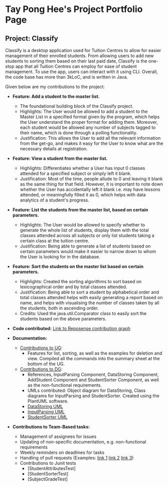 # Tay Pong Hee's Project Portfolio Page

## Project: Classify

Classify is a desktop application used for Tuition Centres to allow for easier management of their enrolled students. 
From allowing users to add new students to sorting them based on their last paid date, Classify is the one-stop app that
all Tuition Centres can employ for ease of student management. To use the app, users can interact with it using CLI.
Overall, the code base has more than 3kLoC, and is written in Java.

Given below are my contributions to the project:

- **Feature: Add a student to the master list.**
  * The foundational building block of the Classify project. 
  * Highlights: The User would be allowed to add a student to the Master List in a specified format given by the program, which helps the User understand the proper format for adding them. Moreover, each student would be allowed any number of subjects tagged to their name, which is done through a polling functionality.
  * Justification: This allows the User to add all the relevant information from the get-go, and makes it easy for the User to know what are the necessary details at registration.


- **Feature: View a student from the master list.**
  * Highlights: Differentiates whether a User has input 0 classes attended for a specified subject or simply left it blank. 
  * Justification: Most of the time, people allude to 0 and leaving it blank as the same thing for that field. However, it is important to note down whether the User has accidentally left it blank i.e. may have lessons attended, or meaningfully filled it as 0, which helps with data analytics of a student's progress.


- **Feature: List the students from the master list, based on certain parameters.**
  * Highlights: The User would be allowed to specify whether to generate the whole list of students, display them with the total classes attended across all subjects or only list students taking a certain class at the tuition centre.
  * Justification: Being able to generate a list of students based on certain parameters would make it easier to narrow down to whom the User is looking for in the database.


- **Feature: Sort the students on the master list based on certain parameters.**
  * Highlights: Created the sorting algorithms to sort based on lexicographical order and by total classes attended. 
  * Justification: Being able to sort a student by alphabetical order and total classes attended helps with easily generating a report based on name, and helps with visualising the number of classes taken by all the students, both in ascending order.
  * Credits: Used the java.util.Comparator class to easily sort the students based on the above parameters.


- **Code contributed:** [Link to Reposense contribution graph](https://nus-cs2113-ay2324s2.github.io/tp-dashboard/?search=tayponghee&breakdown=true&sort=groupTitle%20dsc&sortWithin=title&since=2024-02-23&timeframe=commit&mergegroup=&groupSelect=groupByRepos&checkedFileTypes=docs~functional-code~test-code~other)


- **Documentation:**
  * [Contributions to UG](https://github.com/AY2324S2-CS2113-T13-3/tp/blob/master/docs/UserGuide.md): 
    * Features for list, sorting, as well as the examples for deletion and view. Compiled all the commands into the summary sheet at the bottom of the UG.
  * [Contributions to DG](https://github.com/AY2324S2-CS2113-T13-3/tp/blob/master/docs/DeveloperGuide.md): 
    * References, InputParsing Component, DataStoring Component, AddStudent Component and StudentSorter Component, as well as the non-functional requirements.
    * UMLs contributed: Object diagram for DataStoring, Class diagrams for InputParsing and StudentSorter. Created using the PlantUML software.
    * [DataStoring UML](https://github.com/AY2324S2-CS2113-T13-3/tp/blob/master/docs/diagrams/src/DataStoring/ObjectDiagram.png)
    * [InputParsing UML](https://github.com/AY2324S2-CS2113-T13-3/tp/blob/master/docs/diagrams/src/InputParsing/InputParsing.png)
    * [StudentSorter UML](https://github.com/AY2324S2-CS2113-T13-3/tp/blob/master/docs/diagrams/src/StudentSorter/StudentSorter.png)


- **Contributions to Team-Based tasks:**
  * Management of assignees for issues
  * Updating of non-specific documentation, e.g. non-functional requirements
  * Weekly reminders on deadlines for tasks
  * Handling of pull requests (Examples: [link 1](https://github.com/AY2324S2-CS2113-T13-3/tp/pull/159) [link 2](https://github.com/AY2324S2-CS2113-T13-3/tp/pull/153) [link 3](https://github.com/AY2324S2-CS2113-T13-3/tp/pull/145))
  * Contributions to Junit tests
    * [StudentAttributesTest]
    * [StudentSorterTest]
    * [SubjectGradeTest]
